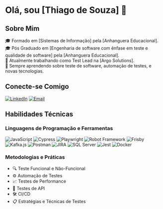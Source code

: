 # Olá, sou [Thiago de Souza] 👋

## Sobre Mim
🎓 Formado em [Sistemas de Informação] pela [Anhanguera Educacional].  
🎓 Pós Graduado em [Engenharia de software com ênfase em teste e qualidade de software] pela [Anhanguera Educacional].  
💼 Atualmente trabalhando como Test Lead na [Argo Solutions].  
🌱 Sempre aprendendo sobre teste de software, automação de testes, e novas tecnologias.

## Conecte-se Comigo
[![LinkedIn](https://img.shields.io/badge/LinkedIn-blue?style=flat&logo=linkedin&logoColor=white)](https://www.linkedin.com/in/thiagodesouzaqa/)
[![Email](https://img.shields.io/badge/Email-red?style=flat&logo=gmail&logoColor=white)](mailto:thiagodesouza22@gmail.com)

## Habilidades Técnicas
### Linguagens de Programação e Ferramentas
![JavaScript](https://img.shields.io/badge/JavaScript-F7DF1E?style=for-the-badge&logo=javascript&logoColor=black)
![Cypress](https://img.shields.io/badge/Cypress-17202C?style=for-the-badge&logo=cypress&logoColor=white)
![Playwright](https://img.shields.io/badge/Playwright-2EAD33?style=for-the-badge&logo=playwright&logoColor=white)
![Robot Framework](https://img.shields.io/badge/Robot%20Framework-000000?style=for-the-badge&logo=robot-framework&logoColor=white)
![Frisby](https://img.shields.io/badge/Frisby-000000?style=for-the-badge&logo=frisby&logoColor=white)
![Kafka.js](https://img.shields.io/badge/Kafka.js-231F20?style=for-the-badge&logo=apache-kafka&logoColor=white)
![Postman](https://img.shields.io/badge/Postman-FF6C37?style=for-the-badge&logo=postman&logoColor=white)
![JIRA](https://img.shields.io/badge/JIRA-0052CC?style=for-the-badge&logo=jira&logoColor=white)
![SQL Server](https://img.shields.io/badge/SQL%20Server-CC2927?style=for-the-badge&logo=microsoft-sql-server&logoColor=white)
![Jest](https://img.shields.io/badge/Jest-C21325?style=for-the-badge&logo=jest&logoColor=white)
![Docker](https://img.shields.io/badge/Docker-2496ED?style=for-the-badge&logo=docker&logoColor=white)

### Metodologias e Práticas
- 🔍 Teste Funcional e Não-Funcional
- ⚙️ Automação de Testes
- 📈 Testes de Performance
- 🧪 Testes de API
- 🛠 CI/CD
- 📋 Estratégias e Técnicas de Testes
